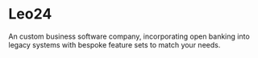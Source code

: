 # Leo24

An custom business software company, incorporating open banking into legacy systems with bespoke feature sets to match your needs.

